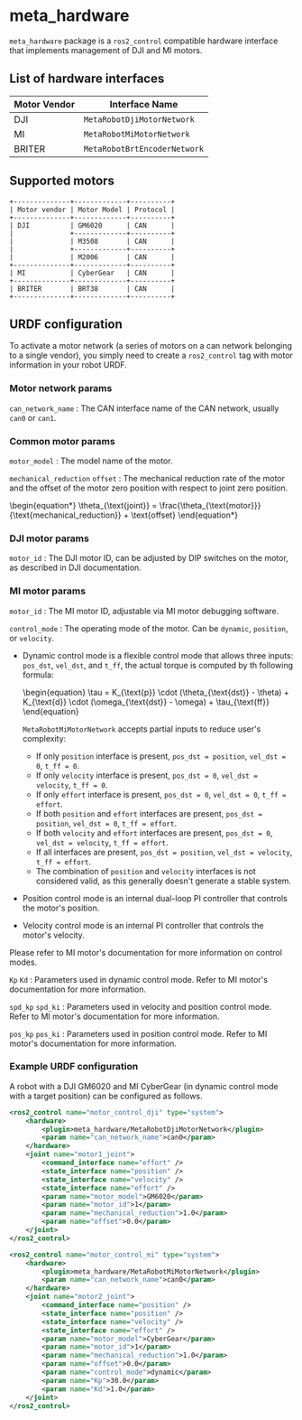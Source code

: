 # meta_hardware

`meta_hardware` package is a `ros2_control` compatible hardware interface that implements management of DJI and MI motors.

## List of hardware interfaces

| Motor Vendor | Interface Name               |
| ------------ | ---------------------------- |
| DJI          | `MetaRobotDjiMotorNetwork`   |
| MI           | `MetaRobotMiMotorNetwork`    |
| BRITER       | `MetaRobotBrtEncoderNetwork` |

## Supported motors

```{eval-rst}
+--------------+-------------+----------+
| Motor vendor | Motor Model | Protocol |
+--------------+-------------+----------+
| DJI          | GM6020      | CAN      |
|              +-------------+----------+
|              | M3508       | CAN      |
|              +-------------+----------+
|              | M2006       | CAN      |
+--------------+-------------+----------+
| MI           | CyberGear   | CAN      |
+--------------+-------------+----------+
| BRITER       | BRT38       | CAN      |
+--------------+-------------+----------+

```

## URDF configuration

To activate a motor network (a series of motors on a can network belonging to a single vendor), you simply need to create a `ros2_control` tag with motor information in your robot URDF.

### Motor network params

`can_network_name`
: The CAN interface name of the CAN network, usually `can0` or `can1`.

### Common motor params

`motor_model`
: The model name of the motor.

`mechanical_reduction` `offset`
: The mechanical reduction rate of the motor and the offset of the motor zero position with respect to joint zero position.

  \begin{equation*}
  \theta_{\text{joint}} =
  \frac{\theta_{\text{motor}}}{\text{mechanical\_reduction}} + \text{offset}
  \end{equation*}

### DJI motor params

`motor_id`
: The DJI motor ID, can be adjusted by DIP switches on the motor, as described in DJI documentation.

### MI motor params

`motor_id`
: The MI motor ID, adjustable via MI motor debugging software.

`control_mode`
: The operating mode of the motor. Can be `dynamic`, `position`, or `velocity`.

  - Dynamic control mode is a flexible control mode that allows three inputs: `pos_dst`, `vel_dst`, and `t_ff`, the actual torque is computed by th following formula:

    \begin{equation}
    \tau = K_{\text{p}} \cdot (\theta_{\text{dst}} - \theta) + K_{\text{d}} \cdot (\omega_{\text{dst}} - \omega) + \tau_{\text{ff}}
    \end{equation}

    `MetaRobotMiMotorNetwork` accepts partial inputs to reduce user's complexity:

    - If only `position` interface is present, `pos_dst = position`, `vel_dst = 0`, `t_ff = 0`.
    - If only `velocity` interface is present, `pos_dst = 0`, `vel_dst = velocity`, `t_ff = 0`.
    - If only `effort` interface is present, `pos_dst = 0`, `vel_dst = 0`, `t_ff = effort`.
    - If both `position` and `effort` interfaces are present, `pos_dst = position`, `vel_dst = 0`, `t_ff = effort`.
    - If both `velocity` and `effort` interfaces are present, `pos_dst = 0`, `vel_dst = velocity`, `t_ff = effort`.
    - If all interfaces are present, `pos_dst = position`, `vel_dst = velocity`, `t_ff = effort`.
    - The combination of `position` and `velocity` interfaces is not considered valid, as this generally doesn't generate a stable system.

  - Position control mode is an internal dual-loop PI controller that controls the motor's position.
  - Velocity control mode is an internal PI controller that controls the motor's velocity.

  Please refer to MI motor's documentation for more information on control modes.

`Kp` `Kd`
: Parameters used in dynamic control mode. Refer to MI motor's documentation for more information.

`spd_kp` `spd_ki`
: Parameters used in velocity and position control mode. Refer to MI motor's documentation for more information.

`pos_kp` `pos_ki`
: Parameters used in position control mode. Refer to MI motor's documentation for more information.

### Example URDF configuration

A robot with a DJI GM6020 and MI CyberGear (in dynamic control mode with a target position) can be configured as follows.

```xml
<ros2_control name="motor_control_dji" type="system">
    <hardware>
        <plugin>meta_hardware/MetaRobotDjiMotorNetwork</plugin>
        <param name="can_network_name">can0</param>
    </hardware>
    <joint name="motor1_joint">
        <command_interface name="effort" />
        <state_interface name="position" />
        <state_interface name="velocity" />
        <state_interface name="effort" />
        <param name="motor_model">GM6020</param>
        <param name="motor_id">1</param>
        <param name="mechanical_reduction">1.0</param>
        <param name="offset">0.0</param>
    </joint>
</ros2_control>

<ros2_control name="motor_control_mi" type="system">
    <hardware>
        <plugin>meta_hardware/MetaRobotMiMotorNetwork</plugin>
        <param name="can_network_name">can0</param>
    </hardware>
    <joint name="motor2_joint">
        <command_interface name="position" />
        <state_interface name="position" />
        <state_interface name="velocity" />
        <state_interface name="effort" />
        <param name="motor_model">CyberGear</param>
        <param name="motor_id">1</param>
        <param name="mechanical_reduction">1.0</param>
        <param name="offset">0.0</param>
        <param name="control_mode">dynamic</param>
        <param name="Kp">30.0</param>
        <param name="Kd">1.0</param>
    </joint>
</ros2_control>
```
